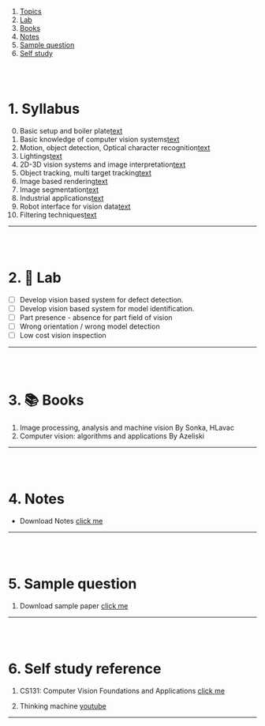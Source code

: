 1. [Topics](#1)
2. [Lab](#2)
3. [Books](#3)
4. [Notes](#4)
5. [Sample question](#5)
6. [Self study](#6)

<br>
<br>

# 1. Syllabus<a id='1'></a>

0. Basic setup and boiler plate[text](<assets/syllabus/00 topic.md>)
1. Basic knowledge of computer vision systems[text](<assets/syllabus/01 topic.md>)
1. Motion, object detection, Optical character recognition[text](<assets/syllabus/02 topic.md>)
1. Lightings[text](<assets/syllabus/03 topic.md>)
1. 2D-3D vision systems and image interpretation[text](<assets/syllabus/04 topic.md>)
1. Object tracking, multi target tracking[text](<assets/syllabus/05 topic.md>)
1. Image based rendering[text](<assets/syllabus/06 topic.md>)
1. Image segmentation[text](<assets/syllabus/07 topic.md>)
1. Industrial applications[text](<assets/syllabus/08 topic.md>)
1. Robot interface for vision data[text](<assets/syllabus/09 topic.md>)
1. Filtering techniques[text](<assets/syllabus/10 topic.md>)

---

<br>
<br>

# 2. 🧪 Lab<a id='2'></a>

- [ ] Develop vision based system for defect detection.
- [ ] Develop vision based system for model identification.
- [ ] Part presence - absence for part field of vision
- [ ] Wrong orientation / wrong model detection
- [ ] Low cost vision inspection

---

<br>
<br>

# 3. 📚 Books<a id='3'></a>

1. Image processing, analysis and machine vision By Sonka, HLavac
2. Computer vision: algorithms and applications By Azeliski

---

<br>
<br>

# 4. Notes<a id='4'></a>

- Download Notes [click me]()

---

<br>
<br>

# 5. Sample question<a id='5'></a>

1. Download sample paper [click me]()

---

<br>
<br>

# 6. Self study reference<a id='6'></a>

1. CS131: Computer Vision Foundations and Applications [click me](https://www.youtube.com/watch?v=vT1JzLTH4G4&list=PLZd-RT8IB2ELyRUy66HXF9OPN1_ZSizZM)

1. Thinking machine [youtube](https://www.youtube.com/watch?v=R3YFxF0n8n8&list=PLfsEr6YiELABYGnXtP2c0NzPQMDNkUhcQ)

---
